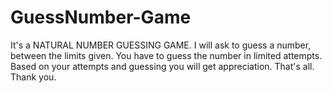 # GuessNumber-Game
It's a NATURAL NUMBER GUESSING GAME.
I will ask to guess a number, between the limits given.
You have to guess the number in limited attempts.
Based on your attempts and guessing you will get appreciation.
That's all.
Thank you.
